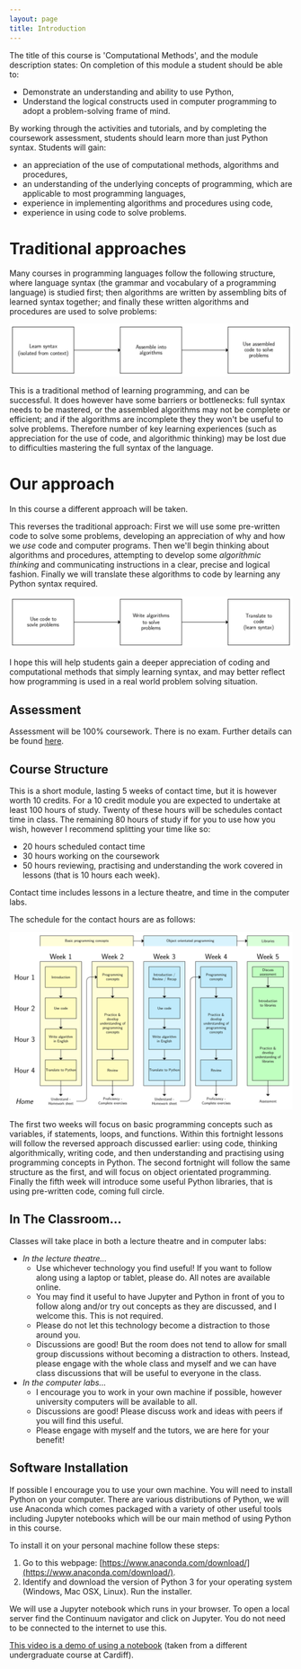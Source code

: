 ```yaml
---
layout: page
title: Introduction
---
```


The title of this course is 'Computational Methods', and the module description states: On completion of this module a student should be able to:
  + Demonstrate an understanding and ability to use Python,
  + Understand the logical constructs used in computer programming to adopt a problem-solving frame of mind.

By working through the activities and tutorials, and by completing the coursework assessment, students should learn more than just Python syntax.
Students will gain:
  + an appreciation of the use of computational methods, algorithms and procedures,
  + an understanding of the underlying concepts of programming, which are applicable to most programming languages,
  + experience in implementing algorithms and procedures using code,
  + experience in using code to solve problems.

# Traditional approaches

Many courses in programming languages follow the following structure, where language syntax (the grammar and vocabulary of a programming language) is studied first; then algorithms are written by assembling bits of learned syntax together; and finally these written algorithms and procedures are used to solve problems:

![](/assets/tranditional.svg)

This is a traditional method of learning programming, and can be successful.
It does however have some barriers or bottlenecks: full syntax needs to be mastered, or the assembled algorithms may not be complete or efficient; and if the algorithms are incomplete they they won't be useful to solve problems.
Therefore number of key learning experiences (such as appreciation for the use of code, and algorithmic thinking) may be lost due to difficulties mastering the full syntax of the language.

# Our approach

In this course a different approach will be taken.

This reverses the traditional approach: First we will use some pre-written code to solve some problems, developing an appreciation of why and how we *use* code and computer programs. Then we'll begin thinking about algorithms and procedures, attempting to develop some *algorithmic thinking* and communicating instructions in a clear, precise and logical fashion. Finally we will translate these algorithms to code by learning any Python syntax required.

![](/assets/flipped.svg)

I hope this will help students gain a deeper appreciation of coding and computational methods that simply learning syntax, and may better reflect how programming is used in a real world problem solving situation.


## Assessment

Assessment will be 100% coursework.
There is no exam.
Further details can be found [here](/assessment/).


## Course Structure

This is a short module, lasting 5 weeks of contact time, but it is however worth 10 credits.
For a 10 credit module you are expected to undertake at least 100 hours of study.
Twenty of these hours will be schedules contact time in class.
The remaining 80 hours of study if for you to use how you wish, however I recommend splitting your time like so:

  + 20 hours scheduled contact time
  + 30 hours working on the coursework
  + 50 hours reviewing, practising and understanding the work covered in lessons (that is 10 hours each week).

Contact time includes lessons in a lecture theatre, and time in the computer labs.

The schedule for the contact hours are as follows:

![](/assets/structure.svg)

The first two weeks will focus on basic programming concepts such as variables, if statements, loops, and functions.
Within this fortnight lessons will follow the reversed approach discussed earlier: using code, thinking algorithmically, writing code, and then understanding and practising using programming concepts in Python.
The second fortnight will follow the same structure as the first, and will focus on object orientated programming.
Finally the fifth week will introduce some useful Python libraries, that is using pre-written code, coming full circle.

## In The Classroom...

Classes will take place in both a lecture theatre and in computer labs:

+ *In the lecture theatre...*
  + Use whichever technology you find useful! If you want to follow along using a laptop or tablet, please do. All notes are available online.
  + You may find it useful to have Jupyter and Python in front of you to follow along and/or try out concepts as they are discussed, and I welcome this. This is not required.
  + Please do not let this technology become a distraction to those around you.
  + Discussions are good! But the room does not tend to allow for small group discussions without becoming a distraction to others. Instead, please engage with the whole class and myself and we can have class discussions that will be useful to everyone in the class.
+ *In the computer labs...*
  + I encourage you to work in your own machine if possible, however university computers will be available to all.
  + Discussions are good! Please discuss work and ideas with peers if you will find this useful.
  + Please engage with myself and the tutors, we are here for your benefit!


## Software Installation

If possible I encourage you to use your own machine.
You will need to install Python on your computer.
There are various distributions of Python, we will use Anaconda which comes packaged with a variety of other useful tools including Jupyter notebooks which will be our main method of using Python in this course.

To install it on your personal machine follow these steps:

  1. Go to this webpage: [https://www.anaconda.com/download/](https://www.anaconda.com/download/).
  2. Identify and download the version of Python 3 for your operating system (Windows, Mac OSX, Linux). Run the installer.

We will use a Jupyter notebook which runs in your browser.
To open a local server find the Continuum navigator and click on Jupyter.
You do not need to be connected to the internet to use this.

[This video is a demo of using a notebook](https://www.youtube.com/watch?v=Zk0RhwCiiNA&feature=youtu.be) (taken from a different undergraduate course at Cardiff).